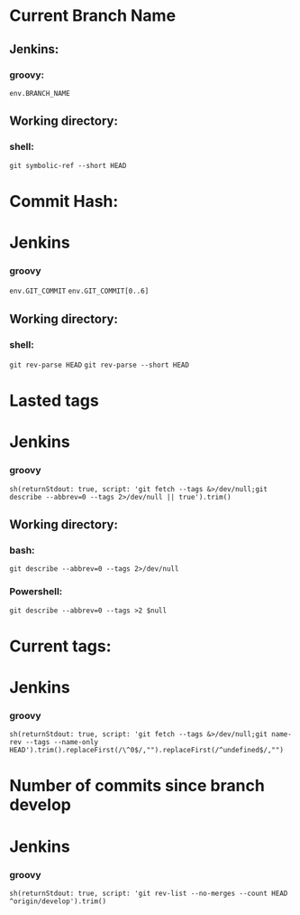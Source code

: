 

# Current Branch Name
## Jenkins:
### groovy:
`env.BRANCH_NAME`
## Working directory:
### shell:
`git symbolic-ref --short HEAD`  

# Commit Hash:
# Jenkins
### groovy
`env.GIT_COMMIT`
`env.GIT_COMMIT[0..6]`
## Working directory:
### shell:
`git rev-parse HEAD`
`git rev-parse --short HEAD`

# Lasted tags
# Jenkins
### groovy
`sh(returnStdout: true, script: 'git fetch --tags &>/dev/null;git describe --abbrev=0 --tags 2>/dev/null || true').trim()`
## Working directory:
### bash:
`git describe --abbrev=0 --tags 2>/dev/null`
### Powershell:
`git describe --abbrev=0 --tags >2 $null`

# Current tags:
# Jenkins
### groovy
`sh(returnStdout: true, script: 'git fetch --tags &>/dev/null;git name-rev --tags --name-only HEAD').trim().replaceFirst(/\^0$/,"").replaceFirst(/^undefined$/,"")`


# Number of commits since branch develop
# Jenkins
### groovy
`sh(returnStdout: true, script: 'git rev-list --no-merges --count HEAD ^origin/develop').trim()`